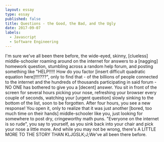 ```yaml
---
layout: essay
type: essay
published: false
title: Questions - the Good, the Bad, and the Ugly
date: 2017-09-07
labels:
  - Javascript
  - Software Engineering
---
```


I'm sure we've all been there before, the wide-eyed, skinny, [clueless] middle-schooler roaming around on the internet for answers to a [nagging] homework question, stumbling across a random help forum, and posting something like "HELP!!!!! How do you factor [insert difficult quadratic equation here]!!!!???", only to find that - of the billions of people connected to the internet and the hundreds of thousands participating in said forum - NO ONE has bothered to give you a [decent] answer. You sit in front of the screen for several hours picking your nose, refreshing your browser every couple of seconds, watching your [urgent question] slowly sinking to the bottom of the list, soon to be forgotten. After four hours, you see a new response! You open it, only to realize that it was just another [bored, too much time on their hands] middle-schooler like you, just looking for somewhere to post dry, cringeworthy math puns. "Everyone on the internet is so rude", you say to yourself, as you sink back into your chair and pick your nose a little more. And while you may not be wrong, there's A LITTLE MORE TO THE STORY THAN KLJGSLK;J;We've all been there before.

